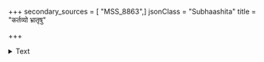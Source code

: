 +++
secondary_sources = [ "MSS_8863",]
jsonClass = "Subhaashita"
title = "कर्तव्यो भ्रातृषु"

+++

<details><summary>Text</summary>

कर्तव्यो भ्रातृषु स्नेहो विस्मर्तव्या गुणेतराः।  
संबन्धो बन्धुभिः श्रेयान् लोकयोरुभयोरपि॥
</details>
